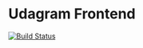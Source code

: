 # Udagram Frontend

[![Build Status](https://travis-ci.org/webrgp/udagram-feed.svg?branch=master)](https://travis-ci.org/webrgp/udagram-feed)